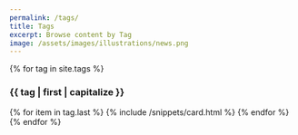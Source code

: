 ```yaml
---
permalink: /tags/
title: Tags
excerpt: Browse content by Tag
image: /assets/images/illustrations/news.png
---
```

<!-- Content -->
<main class="p-3" aria-label="Content">
    <section class="container">
    {% for tag in site.tags %}
        <h3>{{ tag | first | capitalize }}</h3>
        <div class="row row-cols-1 row-cols-md-3">
            {% for item in tag.last %}
            {% include /snippets/card.html %}
            {% endfor %}
        </div>
    {% endfor %}
    </section>
</main>